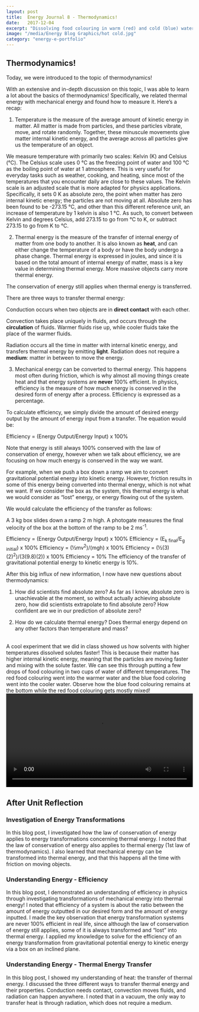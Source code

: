 ```yaml
---
layout: post
title:  Energy Journal 8 - Thermodynamics!
date:   2017-12-04
excerpt: "Dissolving food colouring in warm (red) and cold (blue) water! The warm water's colouring is much more uniform than the cold water's colouring."
image: "/media/Energy Blog Graphics/hot cold.jpg"
category: "energy-e-portfolio"
---
```


## Thermodynamics!

Today, we were introduced to the topic of thermodynamics!

With an extensive and in-depth discussion on this topic, I was able to learn a lot about the basics of thermodynamics! Specifically, we related thermal energy with mechanical energy and found how to measure it. Here’s a recap:

1) Temperature is the measure of the average amount of kinetic energy in matter. All matter is made from particles, and these particles vibrate, move, and rotate randomly. Together, these minuscule movements give matter internal kinetic energy, and the average across all particles give us the temperature of an object.

We measure temperature with primarily two scales: Kelvin (K) and Celsius (℃). The Celsius scale uses 0 ℃ as the freezing point of water and 100 ℃ as the boiling point of water at 1 atmosphere. This is very useful for everyday tasks such as weather, cooking, and heating, since most of the temperatures that you encounter daily are close to these values. The Kelvin scale is an adjusted scale that is more adapted for physics applications. Specifically, it sets 0 K as absolute zero, the point when matter has zero internal kinetic energy; the particles are not moving at all. Absolute zero has been found to be -273.15 ℃, and other than this different reference unit, an increase of temperature by 1 kelvin is also 1 ℃. As such, to convert between Kelvin and degrees Celsius, add 273.15 to go from ℃ to K, or subtract 273.15 to go from K to ℃.

2) Thermal energy is the measure of the transfer of internal energy of matter from one body to another. It is also known as <strong>heat</strong>, and can either change the temperature of a body or have the body undergo a phase change. Thermal energy is expressed in joules, and since it is based on the total amount of internal energy of matter, mass is a key value in determining thermal energy. More massive objects carry more thermal energy. 

The conservation of energy still applies when thermal energy is transferred.

There are three ways to transfer thermal energy:

Conduction occurs when two objects are in <strong>direct contact</strong> with each other.

Convection takes place uniquely in fluids, and occurs through the <strong>circulation</strong> of fluids. Warmer fluids rise up, while cooler fluids take the place of the warmer fluids.

Radiation occurs all the time in matter with internal kinetic energy, and transfers thermal energy by emitting <strong>light</strong>. Radiation does not require a <strong>medium</strong>: matter in between to move the energy.

3) Mechanical energy can be converted to thermal energy. This happens most often during friction, which is why almost all moving things create heat and that energy systems are <strong>never</strong> 100% efficient. In physics, efficiency is the measure of how much energy is conserved in the desired form of energy after a process. Efficiency is expressed as a percentage. 

To calculate efficiency, we simply divide the amount of desired energy output by the amount of energy input from a transfer. The equation would be:

Efficiency = (Energy Output/Energy Input) x 100%

Note that energy is still always 100% conserved with the law of conservation of energy, however when we talk about efficiency, we are focusing on how much energy is conserved in the way we want. 

For example, when we push a box down a ramp we aim to convert gravitational potential energy into kinetic energy. However, friction results in some of this energy being converted into thermal energy, which is not what we want. If we consider the box as the system, this thermal energy is what we would consider as “lost” energy, or energy flowing out of the system.

We would calculate the efficiency of the transfer as follows:

A 3 kg box slides down a ramp 2 m high. A photogate measures the final velocity of the box at the bottom of the ramp to be 2 ms<sup>-1</sup>.

Efficiency = (Energy Output/Energy Input) x 100%
Efficiency = (E<sub>k final</sub>/E<sub>g initial</sub>) x 100%
Efficiency = (½mv<sup>2</sup>)/(mgh) x 100%
Efficiency = (½(3)(2)<sup>2</sup>)/(3(9.8)(2)) x 100%
Efficiency = 10%
The efficiency of the transfer of gravitational potential energy to kinetic energy is 10%.

After this big influx of new information, I now have new questions about thermodynamics:

1) How did scientists find absolute zero? As far as I know, absolute zero is unachievable at the moment, so without actually achieving absolute zero, how did scientists extrapolate to find absolute zero? How confident are we in our prediction of absolute zero?

2) How do we calculate thermal energy? Does thermal energy depend on any other factors than temperature and mass?

<br>
A cool experiment that we did in class showed us how solvents with higher temperatures dissolved solutes faster! This is because their matter has higher internal kinetic energy, meaning that the particles are moving faster and mixing with the solute faster. We can see this through putting a few drops of food colouring in two cups of water of different temperatures. The red food colouring went into the warmer water and the blue food coloring went into the cooler water. Observe how the blue food colouring remains at the bottom while the red food colouring gets mostly mixed!

<video controls width="100%" height="auto">
    <source src="{{ "/media/Energy Blog Graphics/food colouring video.mp4" | absolute_url }}" type="video/mp4">
</video>

## After Unit Reflection

### Investigation of Energy Transformations

In this blog post, I investigated how the law of conservation of energy applies to energy transformations concerning thermal energy. I noted that the law of conservation of energy also applies to thermal energy (1st law of thermodynamics). I also learned that mechanical energy can be transformed into thermal energy, and that this happens all the time with friction on moving objects.

### Understanding Energy - Efficiency

In this blog post, I demonstrated an understanding of efficiency in physics through investigating transformations of mechanical energy into thermal energy! I noted that efficiency of a system is about the ratio between the amount of energy outputted in our desired form and the amount of energy inputted. I made the key observation that energy transformation systems are never 100% efficient in real life, since although the law of conservation of energy still applies, some of it is always transformed and “lost” into thermal energy. I applied my knowledge to solve for the efficiency of an energy transformation from gravitational potential energy to kinetic energy via a box on an inclined plane.

### Understanding Energy - Thermal Energy Transfer

In this blog post, I showed my understanding of heat: the transfer of thermal energy. I discussed the three different ways to transfer thermal energy and their properties. Conduction needs contact, convection moves fluids, and radiation can happen anywhere. I noted that in a vacuum, the only way to transfer heat is through radiation, which does not require a medium.